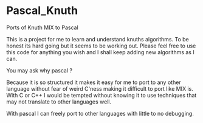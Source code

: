 # Pascal_Knuth
Ports of Knuth MIX to Pascal

This is a project for me to learn and understand knuths algorithms. 
To be honest its hard going but it seems to be working out.
Please feel free to use this code for anything you wish and I shall keep adding new algorithms as I can.


You may ask why pascal ?

Because it is so structured it makes it easy for me to port to any other language without fear of weird C'ness making
it difficult to port like MIX is. With C or C++ I would be tempted without knowing it to use techniques that may not translate to
other languages well.

With pascal I can freely port to other languages with little to no debugging.

